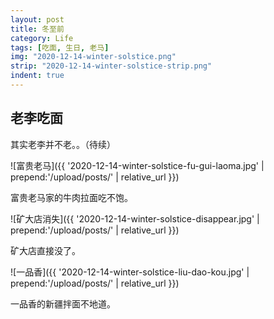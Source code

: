 ```yaml
---
layout: post
title: 冬至前
category: Life
tags: [吃面, 生日, 老马]
img: "2020-12-14-winter-solstice.png"
strip: "2020-12-14-winter-solstice-strip.png"
indent: true
---
```


## 老李吃面
其实老李并不老。。（待续）

![富贵老马]({{ '2020-12-14-winter-solstice-fu-gui-laoma.jpg' | prepend:'/upload/posts/' | relative_url }})

富贵老马家的牛肉拉面吃不饱。

![矿大店消失]({{ '2020-12-14-winter-solstice-disappear.jpg' | prepend:'/upload/posts/' | relative_url }})

矿大店直接没了。

![一品香]({{ '2020-12-14-winter-solstice-liu-dao-kou.jpg' | prepend:'/upload/posts/' | relative_url }})

一品香的新疆拌面不地道。